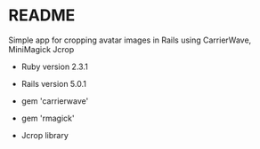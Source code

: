 # README

Simple app for cropping avatar images in Rails using CarrierWave, MiniMagick Jcrop

* Ruby version 2.3.1
* Rails version 5.0.1

* gem 'carrierwave'
* gem 'rmagick'
* Jcrop library
